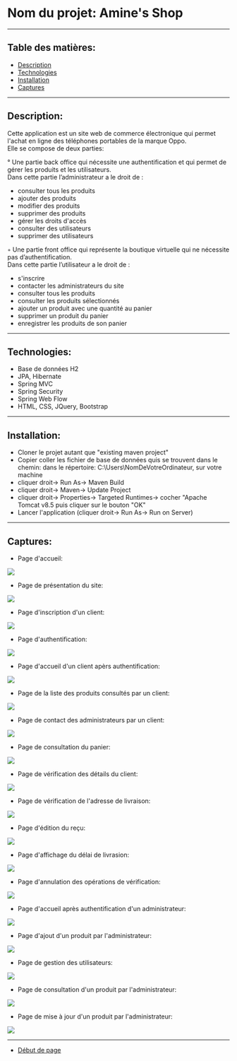# Nom du projet:        Amine's Shop

---

## Table des matières:

- [Description](#description)
- [Technologies](#technologies)
- [Installation](#installation)
- [Captures](#captures)

---

## Description:

Cette application est un site web de commerce électronique qui permet l'achat en ligne des téléphones portables de la marque Oppo.<br/>
Elle se compose de deux parties:

° Une partie back office qui nécessite une authentification et qui permet de gérer les produits et les utilisateurs.<br/>
Dans cette partie l’administrateur a le droit de :

- consulter tous les produits
- ajouter des produits
- modifier des produits
- supprimer des produits
- gérer les droits d'accès
- consulter des utilisateurs
- supprimer des utilisateurs

◦ Une partie front office qui représente la boutique virtuelle qui ne nécessite pas d’authentification.<br/>
Dans cette partie l’utilisateur a le droit de :

- s'inscrire
- contacter les administrateurs du site
- consulter tous les produits
- consulter les produits sélectionnés
- ajouter un produit avec une quantité au panier
- supprimer un produit du panier
- enregistrer les produits de son panier

---
 
 ## Technologies:

- Base de données H2
- JPA, Hibernate
- Spring MVC
- Spring Security
- Spring Web Flow
- HTML, CSS, JQuery, Bootstrap

---

## Installation:

- Cloner le projet autant que "existing maven project"
- Copier coller les fichier de base de données quis se trouvent dans le chemin:
      dans le répertoire: C:\Users\NomDeVotreOrdinateur, sur votre machine
- cliquer droit-> Run As-> Maven Build
- cliquer droit-> Maven-> Update Project
- cliquer droit-> Properties-> Targeted Runtimes-> cocher "Apache Tomcat v8.5 puis cliquer sur le bouton "OK"
- Lancer l'application (cliquer droit-> Run As-> Run on Server)

---

## Captures:

- Page d'accueil:

<img src="smartPhonesBoutique/src/main/webapp/WEB-INF/resource/images/Captures/01.JPG" >

- Page de présentation du site:

<img src="smartPhonesBoutique/src/main/webapp/WEB-INF/resource/images/Captures/02.JPG" >

- Page d'inscription d'un client:

<img src="smartPhonesBoutique/src/main/webapp/WEB-INF/resource/images/Captures/03.JPG" >

- Page d'authentification:

<img src="smartPhonesBoutique/src/main/webapp/WEB-INF/resource/images/Captures/04.JPG" >

- Page d'accueil d'un client apèrs authentification:

<img src="smartPhonesBoutique/src/main/webapp/WEB-INF/resource/images/Captures/05.JPG" >

- Page de la liste des produits consultés par un client:

<img src="smartPhonesBoutique/src/main/webapp/WEB-INF/resource/images/Captures/06.JPG" >

- Page de contact des administrateurs par un client:

<img src="smartPhonesBoutique/src/main/webapp/WEB-INF/resource/images/Captures/07.JPG" >

- Page de consultation du panier:

<img src="smartPhonesBoutique/src/main/webapp/WEB-INF/resource/images/Captures/08.JPG" >

- Page de vérification des détails du client:

<img src="smartPhonesBoutique/src/main/webapp/WEB-INF/resource/images/Captures/09.JPG" >

- Page de vérification de l'adresse de livraison:

<img src="smartPhonesBoutique/src/main/webapp/WEB-INF/resource/images/Captures/10.JPG" >

- Page d'édition du reçu:

<img src="smartPhonesBoutique/src/main/webapp/WEB-INF/resource/images/Captures/11.JPG" >

- Page d'affichage du délai de livrasion:

<img src="smartPhonesBoutique/src/main/webapp/WEB-INF/resource/images/Captures/12.JPG" >

- Page d'annulation des opérations de vérification:

<img src="smartPhonesBoutique/src/main/webapp/WEB-INF/resource/images/Captures/13.JPG" >

- Page d'accueil après authentification d'un administrateur:

<img src="smartPhonesBoutique/src/main/webapp/WEB-INF/resource/images/Captures/14.JPG" >

- Page d'ajout d'un produit par l'administrateur:

<img src="smartPhonesBoutique/src/main/webapp/WEB-INF/resource/images/Captures/15.JPG" >

- Page de gestion des utilisateurs:

<img src="smartPhonesBoutique/src/main/webapp/WEB-INF/resource/images/Captures/16.JPG" >

- Page de consultation d'un produit par l'administrateur:

<img src="smartPhonesBoutique/src/main/webapp/WEB-INF/resource/images/Captures/17.JPG" >

- Page de mise à jour d'un produit par l'administrateur:

<img src="smartPhonesBoutique/src/main/webapp/WEB-INF/resource/images/Captures/18.JPG" >



---

- [Début de page](#table-des-matières)


